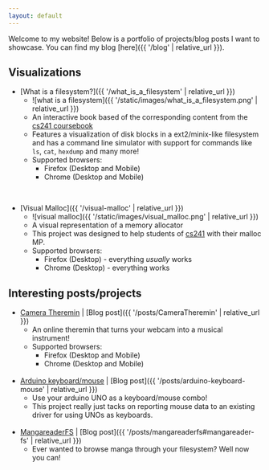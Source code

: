 ```yaml
---
layout: default
---
```


Welcome to my website!
Below is a portfolio of projects/blog posts I want to showcase.
You can find my blog [here]({{ '/blog' | relative_url }}).

## Visualizations

+ [What is a filesystem?]({{ '/what_is_a_filesystem' | relative_url }})
   * ![what is a filesystem]({{ '/static/images/what_is_a_filesystem.png' | relative_url }})
   * An interactive book based of the corresponding content from the [cs241 coursebook](http://cs241.cs.illinois.edu/coursebook/Filesystems)
   * Features a visualization of disk blocks in a ext2/minix-like filesystem and has a command line simulator with
     support for commands like `ls`, `cat`, `hexdump` and many more!
   * Supported browsers:
     * Firefox (Desktop and Mobile)
     * Chrome (Desktop and Mobile)
<br>

+ [Visual Malloc]({{ '/visual-malloc' | relative_url }})
   * ![visual malloc]({{ '/static/images/visual_malloc.png' | relative_url }})
   * A visual representation of a memory allocator
   * This project was designed to help students of [cs241](http://cs241.cs.illinois.edu/) with their malloc MP.
   * Supported browsers:
     * Firefox (Desktop) - everything *usually* works
     * Chrome (Desktop) - everything works

## Interesting posts/projects

<!-- Hard-coding the url here because it needs https -->
+ [Camera Theremin](https://aneeshdurg.me/CameraTheremin/) \| [Blog post]({{ '/posts/CameraTheremin' | relative_url }})
   * An online theremin that turns your webcam into a musical instrument!
   * Supported browsers:
     * Firefox (Desktop and Mobile)
     * Chrome (Desktop and Mobile)
<br><br>
+ [Arduino keyboard/mouse](https://github.com/aneeshdurg/arduino-keyboard/) \| [Blog post]({{ '/posts/arduino-keyboard-mouse' | relative_url }})
   * Use your arduino UNO as a keyboard/mouse combo!
   * This project really just tacks on reporting mouse data to an existing
     driver for using UNOs as keyboards.
<br><br>
+ [MangareaderFS](https://github.com/aneeshdurg/mangareaderfs/) \| [Blog post]({{ '/posts/mangareaderfs#mangareader-fs' | relative_url }})
   * Ever wanted to browse manga through your filesystem? Well now you can!
